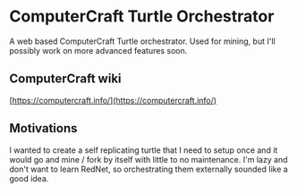 # ComputerCraft Turtle Orchestrator

A web based ComputerCraft Turtle orchestrator.
Used for mining, but I'll possibly work on more advanced features soon.

## ComputerCraft wiki

[https://computercraft.info/](https://computercraft.info/)

## Motivations

I wanted to create a self replicating turtle that I need to setup once and it would go and mine / fork by itself with little to no maintenance.
I'm lazy and don't want to learn RedNet, so orchestrating them externally sounded like a good idea.
